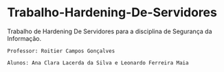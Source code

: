 # Trabalho-Hardening-De-Servidores

 Trabalho de Hardening De Servidores para a disciplina de Segurança da Informação.
 
 `Professor: Roitier Campos Gonçalves`
 
 `Alunos: Ana Clara Lacerda da Silva e Leonardo Ferreira Maia`
